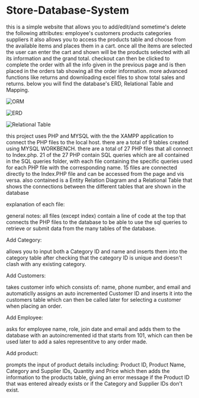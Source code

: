 # Store-Database-System

this is a simple website that allows you to add/edit/and sometime's delete the following attributes:
employee's
customers
products
categories
suppliers
it also allows you to access the products table and choose from the available items and places them in a cart.
once all the items are selected the user can enter the cart and shown will be the products selected with all its information and the grand total.
checkout can then be clicked to complete the order with all the info given in the previous page and is then placed in the orders tab showing all the order information.
more advanced functions like returns and downloading excel files to show total sales and returns.
below you will find the database's ERD, Relational Table and Mapping.



![ORM](https://github.com/user-attachments/assets/72813eb8-877d-4c14-a9c6-b7a9a8483cf6)

![ERD](https://github.com/user-attachments/assets/4d6d907f-aa67-4e32-a78f-0407f64b87ee)

![Relational Table](https://github.com/user-attachments/assets/1107109a-d18c-48d4-bf3f-b5e1bc9f290f)



this project uses PHP and MYSQL with the the XAMPP application to connect the PHP files to the local host.
there are a total of 9 tables created using MYSQL WORKBENCH.
there are a total of 27 PHP files that all connect to Index.php.
21 of the 27 PHP contain SQL queries which are all contained in the SQL queries folder, with each file containing the specific queries used for each PHP file with the corresponding name.
15 files are connected directly to the Index.PHP file and can be accessed from the page and vis versa.
also contained is a Entity Relation Diagram and a Relational Table that shows the connections between the different tables that are shown in the database


explanation of each file:

general notes: all files (except index) contain a line of code at the top that connects the PHP files to the database to be able to use the sql queries to retrieve or submit data from the many tables of the database.

Add Category:

allows you to input both a Category ID and name and inserts them into the category table after checking that the category ID is unique and doesn't clash with any existing category.

Add Customers:

takes customer info which consists of: name, phone number, and email and automaticlly assigns an auto incremented Customer ID and inserts it into the customers table which can then be called later for selecting a customer when placing an order.

Add Employee:

asks for employee name, role, join date and email and adds them to the database with an autoincremented id that starts from 101, which can then be used later to add a sales representitve to any order made. 

Add product:

prompts the input of product details including: Product ID, Product Name, Category and Supplier IDs, Quantity and Price which then adds the information to the products table, giving an error message if the Product ID that was entered already exists or if the Category and Supplier IDs don't exist.

